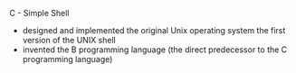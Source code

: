 C - Simple Shell

* designed and implemented the original Unix operating system
the first version of the UNIX shell
* invented the B programming language (the direct predecessor to the C programming language)
